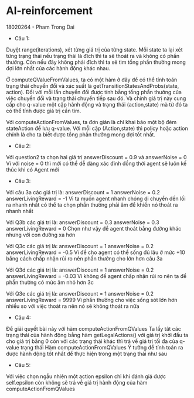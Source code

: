 # AI-reinforcement
 18020264 - Pham Trong Dai

* Câu 1: 

Duyệt range(iterations), xét từng giá trị của từng state.
Mỗi state ta lại xét từng trạng thái nếu trạng thái là đích thì ta sẽ thoát ra và không có phần thưởng. 
Còn nếu đây không phải đích thì ta sẽ tìm tổng phần thưởng mong đợi lớn nhất của các hành động khác nhau.

Ở computeQValueFromValues, ta có một hàm ở đây để có thể tính toán trạng thái chuyển đổi và xác suất là getTransitionStatesAndProbs(state, action). 
Đối với mỗi lần chuyển đổi được tính bằng tổng phần thưởng của việc chuyển đổi và trạng thái chuyển tiếp sau đó. 
Và chính giá trị này cung cấp cho q-value một cặp hành động và trạng thái (action,state) mà từ đó ta có thể tính được giá trị cần tìm.

Với computeActionFromValues, ta đơn giản là chỉ khai báo một bộ đém stateAction để lưu q-value. 
Với mỗi cặp (Action,state) thì policy hoặc action chính là cho ta biết được tổng phần thưởng mong đợi tốt nhất.

* Câu 2: 

Với question2 ta chọn hai giá trị answerDiscount = 0.9 và answerNoise = 0
Vì với noise = 0 thì mới có thể dễ dàng xác đinh đồng thời agent sẽ luôn kế thúc khi có Agent mới

* Câu 3: 

Với câu 3a các giá trị là: answerDiscount = 1 answerNoise = 0.2 answerLivingReward = -1 
Vì ta muốn agent nhanh chóng di chuyển đến lối ra nhanh nhất có thể ta chọn phần thưởng phải âm để khiến nó thoát ra nhanh nhất 

Với Q3b các giá trị là: answerDiscount = 0.3 answerNoise = 0.3 answerLivingReward = 0 
Chọn như vậy để agent thoát bằng đường khác nhưng với con đường xa hơn 

Với Q3c các giá trị là: answerDiscount = 1 answerNoise = 0.2 answerLivingReward = -0.5 
Vì để cho agent có thể sống đủ lâu ở mức +10 bằng cách chấp nhận rủi ro nên phần thưởng cho lớn hơn câu 3a 

Với Q3d các giá trị là: answerDiscount = 1 answerNoise = 0.2 answerLivingReward = -0.03 
Vì không để agent chấp nhận rủi ro nên ta để phần thưởng có mức âm nhỏ hơn 3c 

Với Q3e các giá trị là: answerDiscount = 1 answerNoise = 0.2 answerLivingReward = 9999 
Vì phần thưởng cho việc sống sót lớn hơn nhiều so với việc thoát ra nên nó sẽ không thoát ra nữa

* Câu 4: 

Để giải quyết bài này với hàm computeActionFromQValues Ta lấy tât các trạng thái của hành động bằng hàm getLegalActions() 
với giá trị khởi đầu ta cho giá trị bằng 0 còn với các trạng thái khác thì trả về giá trị tối đa của q-value trạng thái 
Hàm computeActionFromQValues Ý tưởng để tính toán ra được hành động tốt nhất để thực hiện trong một trạng thái như sau

* Câu 5: 

Với việc chọn ngẫu nhiên một action epsilon chỉ khi đánh giá được self.epsilon còn không sẽ trả về giá trị hành động của hàm computeActionFromQValues


